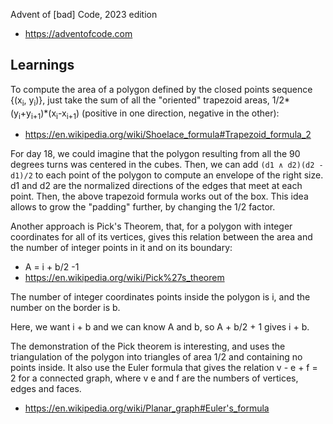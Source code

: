 Advent of [bad] Code, 2023 edition

- <https://adventofcode.com>

## Learnings

To compute the area of a polygon defined by the closed points sequence {(x<sub>i</sub>, y<sub>i</sub>)}, just take the sum of all the "oriented" trapezoid areas, 1/2\*(y<sub>i</sub>+y<sub>i+1</sub>)\*(x<sub>i</sub>-x<sub>i+1</sub>) (positive in one direction, negative in the other):
- <https://en.wikipedia.org/wiki/Shoelace_formula#Trapezoid_formula_2>

For day 18, we could imagine that the polygon resulting from all the 90 degrees
turns was centered in the cubes. Then, we can add `(d1 ∧ d2)(d2 - d1)/2` to
each point of the polygon to compute an envelope of the right size. d1 and d2
are the normalized directions of the edges that meet at each point. Then, the
above trapezoid formula works out of the box. This idea allows to grow the
"padding" further, by changing the 1/2 factor.

Another approach is Pick's Theorem, that, for a polygon with integer
coordinates for all of its vertices, gives this relation between the area and
the number of integer points in it and on its boundary:

- A = i + b/2 -1
- <https://en.wikipedia.org/wiki/Pick%27s_theorem>

The number of integer coordinates points inside the polygon is i, and the number on the border is b.

Here, we want i + b and we can know A and b, so A + b/2 + 1 gives i + b.

The demonstration of the Pick theorem is interesting, and uses the
triangulation of the polygon into triangles of area 1/2 and containing no
points inside. It also use the Euler formula that gives the relation v - e + f
= 2 for a connected graph, where v e and f are the numbers of vertices, edges
and faces.

- <https://en.wikipedia.org/wiki/Planar_graph#Euler's_formula>
